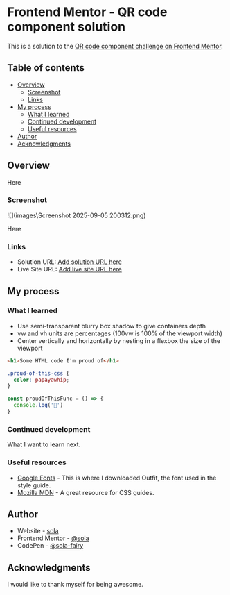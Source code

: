 # Frontend Mentor - QR code component solution

This is a solution to the [QR code component challenge on Frontend Mentor](https://www.frontendmentor.io/challenges/qr-code-component-iux_sIO_H). 

## Table of contents

- [Overview](#overview)
  - [Screenshot](#screenshot)
  - [Links](#links)
- [My process](#my-process)
  - [What I learned](#what-i-learned)
  - [Continued development](#continued-development)
  - [Useful resources](#useful-resources)
- [Author](#author)
- [Acknowledgments](#acknowledgments)

## Overview

Here

### Screenshot

![](images\Screenshot 2025-09-05 200312.png)

Here

### Links

- Solution URL: [Add solution URL here](https://your-solution-url.com)
- Live Site URL: [Add live site URL here](https://your-live-site-url.com)

## My process

### What I learned

* Use semi-transparent blurry box shadow to give containers depth
* vw and vh units are percentages (100vw is 100% of the viewport width)
* Center vertically and horizontally by nesting in a flexbox the size of the viewport


```html
<h1>Some HTML code I'm proud of</h1>
```
```css
.proud-of-this-css {
  color: papayawhip;
}
```
```js
const proudOfThisFunc = () => {
  console.log('🎉')
}
```

### Continued development

What I want to learn next.

### Useful resources

- [Google Fonts](https://fonts.google.com) - This is where I downloaded Outfit, the font used in the style guide.
- [Mozilla MDN](https://developer.mozilla.org/en-US/docs/Web/CSS) - A great resource for CSS guides.

## Author

- Website - [sola](http://sola-fairy.garden)
- Frontend Mentor - [@sola](https://www.frontendmentor.io/profile/sola)
- CodePen - [@sola-fairy](codepen.io/sola-fairy)

## Acknowledgments

I would like to thank myself for being awesome.
